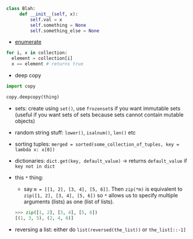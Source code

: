 ```python
class Blah:
     def __init__(self, x):
         self.val = x
         self.something = None
         self.something_else = None
```

- [enumerate](https://docs.python.org/2/library/functions.html#enumerate)

```python
for i, x in collection:
  element = collection[i]
  x == element # returns true
```

- deep copy

```python
import copy

copy.deepcopy(thing)
```

- sets: create using `set()`, use `frozenset`s if you want immutable sets (useful if you want sets of sets because sets cannot contain mutable objects)
- random string stuff: `lower()`, `isalnum()`, `len()` etc
- sorting tuples: `merged = sorted(some_collection_of_tuples, key = lambda x: x[0])`
- dictionaries: `dict.get(key, default_value)` -> returns `default_value` if `key not in dict`
- this `*` thing:
     - say `m = [[1, 2], [3, 4], [5, 6]]`. Then `zip(*m)` is equivalent to `zip([1, 2], [3, 4], [5, 6])` so `*` allows us to specify multiple arguments (lists) as one (list of lists).
     
     ```python
     >>> zip([1, 2], [3, 4], [5, 6])
     [(1, 3, 5), (2, 4, 6)]
     ```
- reversing a list: either do `list(reversed(the_list))` or `the_list[::-1]`
